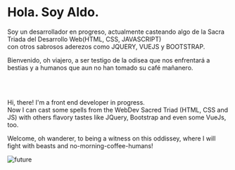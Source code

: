 <html>
<h1>Hola. Soy Aldo.</h1>
<p>Soy un desarrollador en progreso, actualmente casteando algo de la Sacra Triada del Desarrollo Web(HTML, CSS, JAVASCRIPT)
<br> 
con otros sabrosos aderezos como JQUERY, VUEJS y BOOTSTRAP.</p>
<p>Bienvenido, oh viajero, a ser testigo de la odisea que nos enfrentará a bestias y a humanos que aun no han tomado su café mañanero.</p>
<br>
<br>
<p>
Hi, there!
I'm a front end developer in progress.
<br>
Now I can cast some spells from the WebDev Sacred Triad (HTML, CSS and JS) with others flavory tastes like JQuery, Bootstrap and even some VueJs, too.
</p>
<p> Welcome, oh wanderer, to being a witness on this oddissey, where I will fight with beasts and no-morning-coffee-humans!</p>





![future](https://github.com/user-attachments/assets/0cd00211-f780-48ed-8cc5-3c0227ceceaa)


</html>


<!--
**AldousTheWise/AldousTheWise** is a ✨ _special_ ✨ repository because its `README.md` (this file) appears on your GitHub profile.

Here are some ideas to get you started:

- 🔭 I’m currently working on ...
- 🌱 I’m currently learning ...
- 👯 I’m looking to collaborate on ...
- 🤔 I’m looking for help with ...
- 💬 Ask me about ...
- 📫 How to reach me: ...
- 😄 Pronouns: ...
- ⚡ Fun fact: ...
-->
